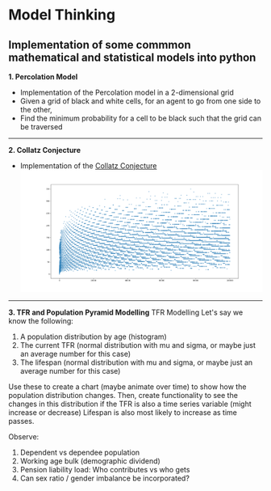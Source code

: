 # Model Thinking

## Implementation of some commmon mathematical and statistical models into python

**1. Percolation Model**
  - Implementation of the Percolation model in a 2-dimensional grid
  - Given a grid of black and white cells, for an agent to go from one side to the other,
  - Find the minimum probability for a cell to be black such that the grid can be traversed
---
**2. Collatz Conjecture**
  - Implementation of the [Collatz Conjecture](https://en.wikipedia.org/wiki/Collatz_conjecture)
  ![Collatz Image](Colllatz_100000.png)
---
**3. TFR and Population Pyramid Modelling**
TFR Modelling
Let's say we know the following:
1. A population distribution by age (histogram)
2. The current TFR (normal distribution with mu and sigma, or maybe just an average number for this case)
3. The lifespan (normal distribution with mu and sigma, or maybe just an average number for this case)

Use these to create a chart (maybe animate over time) to show how the population distribution changes.
Then, create functionality to see the changes in this distribution if the TFR is also a time series variable (might increase or decrease)
Lifespan is also most likely to increase as time passes.

Observe:
1. Dependent vs dependee population
2. Working age bulk (demographic dividend)
3. Pension liability load: Who contributes vs who gets
4. Can sex ratio / gender imbalance be incorporated?

